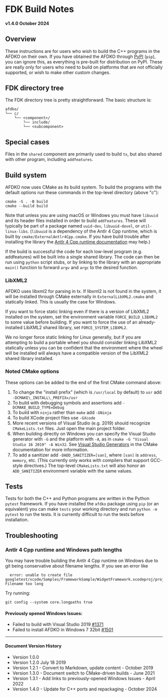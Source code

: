 # FDK Build Notes

#### v1.4.0 October 2024

## Overview
These instructions are for users who wish to build the C++ programs in the AFDKO on their own. If you have obtained the AFDKO through [PyPI](https://pypi.org/project/afdko/) (`pip`), you can ignore this, as everything is pre-built for distribution on PyPI. These are really only for users who need to build on platforms that are not officially supported, or wish to make other custom changes.

## FDK directory tree

The FDK directory tree is pretty straightforward. The basic structure is:
```
afdko/
└── c/
    └── <component>/
        └── include/
        └── <subcomponent>
```

## Special cases
Files in the `shared` component are primarily used to build `tx`, but also shared with
other program, including `addfeatures`.

## Build system

AFDKO now uses CMake as its build system. To build the programs with the default options run these commands in the top-level directory (above "c"):

```
cmake -S . -B build
cmake --build build
```

Note that unless you are using macOS or Windows you must have `libuuid` and its header files installed in order to build `addfeatures`. These will typically be part of a package named `uuid-dev`, `libuuid-devel`, or `util-linux-libs`. (`libuuid` is a dependency of the Antlr 4 Cpp runtime, which is built by `cmake/ExternalAntlr4Cpp.cmake`. If you have build trouble after installing the library the [Antlr 4 Cpp runtime documentation](https://github.com/antlr/antlr4/tree/master/runtime/Cpp) may help.)

If the build is successful the code for each low-level program (e.g. addfeatures) will be built into a single shared library.  The code can then be run using `python` script stubs, or by linking to the library with an appropriate `main()` function to forward `argv` and `argc` to the desired function.

### LibXML2

AFDKO uses libxml2 for parsing in tx. If libxml2 is not found in the system, it will be installed through CMake externally in `ExternalLibXML2.cmake` and statically linked. This is usually the case for Windows.

If you want to force static linking even if there is a version of LibXML2 installed on the system, set the environment variable `FORCE_BUILD_LIBXML2` to some value before building.  If you want to force the use of an already-installed LibXML2 shared library, set `FORCE_SYSTEM_LIBXML2`.

We no longer force static linking for Linux generally, but if you are attempting to build a portable wheel you should consider linking LibXML2 statically unless you can be confident that the environment where the wheel will be installed will always have a compatible version of the LibXML2 shared library installed.

### Noted CMake options

These options can be added to the end of the first CMake command above:

1. To change the "install prefix" (which is `/usr/local` by default) to `usr` add `-DCMAKE\_INSTALL\_PREFIX=/usr`
2. To build with debugging symbols and assertions add `-DCMAKE_BUILD_TYPE=Debug`
3. To build with `ninja` rather than `make` add `-GNinja`
4. To build XCode project files use `-GXcode`
5. More recent versions of Visual Studio (e.g. 2019) should recognize `CMakeLists.txt` files. Just open the main project folder.
6. When building directly on Windows you can specify the Visual Studio generator with `-G` and the platform with `-A`, as in `cmake -G "Visual Studio 16 2019" -A Win32`. See [Visual Studio Generators](https://cmake.org/cmake/help/latest/manual/cmake-generators.7.html#visual-studio-generators) in the CMake documentation for more information.
7. To add a sanitizer add `-DADD_SANITIZER=[san]`, where `[san]` is `address`, `memory`, etc. (This currently only works with compilers that support GCC-style directives.) The top-level `CMakeLists.txt` will also honor an `ADD_SANITIZER` environment variable with the same values.

## Tests

Tests for both the C++ and Python programs are written in the Python `pytest` framework. If you have installed the `afdko` package using `pip` (or an equivalent) you can make `tests` your working directory and run `python -m pytest` to run the tests. It is currently difficult to run the tests before installation.

## Troubleshooting

### Antlr 4 Cpp runtime and Windows path lengths

You may have trouble building the Antlr 4 Cpp runtime on Windows due to git
being conservative about filename lengths. If you see an error like

```
  error: unable to create file googletest/xcode/Samples/FrameworkSample/WidgetFramework.xcodeproj/project.pbxproj: Filename too long
```

Try running:

```
git config --system core.longpaths true
```

#### Previously opened Windows Issues:
- Failed to build with Visual Studio 2019 [#1371](https://github.com/adobe-type-tools/afdko/issues/1371)
- Failed to install AFDKO in Windows 7 32bit [#1501](https://github.com/adobe-type-tools/afdko/issues/1502)
---
#### Document Version History

- Version 1.0.0
- Version 1.2.0 July 18 2019
- Version 1.2.1 - Convert to Markdown, update content - October 2019
- Version 1.3.0 - Document switch to CMake-driven builds - June 2021
- Version 1.3.1 - Add links to previously-opened Windows Issues - April 2022
- Version 1.4.0 - Update for C++ ports and repackaging - October 2024
